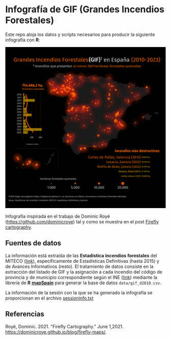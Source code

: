 # Infografía de GIF (Grandes Incendios Forestales)

Este repo aloja los datos y scripts necesarios para producir la siguiente
infografía con **R**:

![](gif_spain.png)

Infografía inspirada en el trabajo de Dominic Royé
(<https://github.com/dominicroye>) tal y como se muestra en el post [Firefly
cartography](https://dominicroye.github.io/blog/firefly-maps/).

## Fuentes de datos

La información está extraída de las **Estadística incendios forestales** del
MITECO
([link](https://www.miteco.gob.es/es/biodiversidad/temas/incendios-forestales/estadisticas-incendios.html)),
específicamente de Estadísticas Definitivas (hasta 2015) y de Avances
Informativos (resto). El tratamiento de datos consiste en la extracción del
listado de GIF y la asignación a cada incendio del código de provincia y de
municipio correspondiente según el INE
([link](https://www.ine.es/dyngs/INEbase/es/operacion.htm?c=Estadistica_C&cid=1254736177031&menu=ultiDatos&idp=1254734710990))
mediante la librería de **R**
[**mapSpain**](https://ropenspain.github.io/mapSpain/) para generar la base de
datos `data/gif_d2010.csv`.

La información de la sesión con la que se ha generado la infografía se
proporcionan en el archivo [sessioninfo.txt](sessioninfo.txt)

## Referencias

Royé, Dominic. 2021. "Firefly Cartography." June 1,2021.
<https://dominicroye.github.io/blog/firefly-maps/>.
